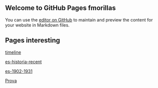 ## Welcome to GitHub Pages fmorillas

You can use the [editor on GitHub](https://github.com/fmorillas/fmorillas.github.io/edit/main/README.md) to maintain and preview the content for your website in Markdown files.

## Pages interesting

[timeline](https://fmorillas.github.io/timeline/timeline.html)

[es-historia-recent](https://fmorillas.github.io/timeline/es-historia-recent.html)

[es-1902-1931](https://fmorillas.github.io/timeline/es-1902-1931.html)

[Prova](https://fmorillas.github.io/)
